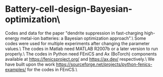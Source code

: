 # Battery-cell-design-Bayesian-optimization\\
Codes and data for the paper "dendrite suppression in fast-charging high-energy metal-ion batteries: a Bayesian optimization approach".\\
Some codes were used for multiple experiments after changing the parameter values.\\
The codes in Matlab need MATLAB R2007b or a later version to run properly.\\
The codes in Python need FEniCS and Ax (BoTorch) components available at https://fenicsproject.org/ and https://ax.dev/ respectively.\\
We have built upon the work https://sourceforge.net/projects/python-fenics-examples/ for the codes in FEniCS.\\
